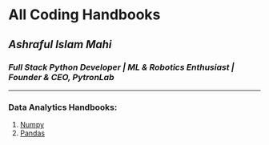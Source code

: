 # All Coding Handbooks 
## *Ashraful Islam Mahi*
### *Full Stack Python Developer | ML & Robotics Enthusiast | Founder & CEO, PytronLab*
---

### Data Analytics Handbooks:
1. [Numpy](https://github.com/aimG313/All-Handbooks/blob/main/1.Numpy/numpy_essential.ipynb) 
2. [Pandas](https://github.com/aimG313/All-Handbooks/tree/main/Pandas) 

 
